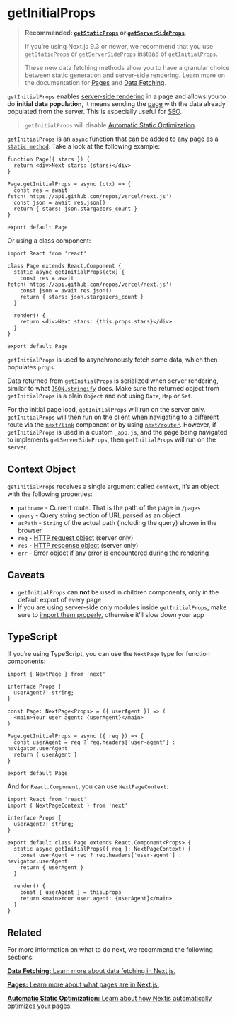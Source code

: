getInitialProps
===============

> **Recommended: [`getStaticProps`](/docs/basic-features/data-fetching.md#getstaticprops-static-generation) or [`getServerSideProps`](/docs/basic-features/data-fetching.md#getserversideprops-server-side-rendering)**.
>
> If you’re using Next.js 9.3 or newer, we recommend that you use `getStaticProps` or `getServerSideProps` instead of `getInitialProps`.
>
> These new data fetching methods allow you to have a granular choice between static generation and server-side rendering. Learn more on the documentation for [Pages](/docs/basic-features/pages.md) and [Data Fetching](/docs/basic-features/data-fetching.md).

`getInitialProps` enables [server-side rendering](/docs/basic-features/pages.md#server-side-rendering) in a page and allows you to do **initial data population**, it means sending the [page](/docs/basic-features/pages.md) with the data already populated from the server. This is especially useful for [SEO](https://en.wikipedia.org/wiki/Search_engine_optimization).

> `getInitialProps` will disable [Automatic Static Optimization](/docs/advanced-features/automatic-static-optimization.md).

`getInitialProps` is an [`async`](https://vercel.com/blog/async-and-await) function that can be added to any page as a [`static method`](https://javascript.info/static-properties-methods). Take a look at the following example:

    function Page({ stars }) {
      return <div>Next stars: {stars}</div>
    }

    Page.getInitialProps = async (ctx) => {
      const res = await fetch('https://api.github.com/repos/vercel/next.js')
      const json = await res.json()
      return { stars: json.stargazers_count }
    }

    export default Page

Or using a class component:

    import React from 'react'

    class Page extends React.Component {
      static async getInitialProps(ctx) {
        const res = await fetch('https://api.github.com/repos/vercel/next.js')
        const json = await res.json()
        return { stars: json.stargazers_count }
      }

      render() {
        return <div>Next stars: {this.props.stars}</div>
      }
    }

    export default Page

`getInitialProps` is used to asynchronously fetch some data, which then populates `props`.

Data returned from `getInitialProps` is serialized when server rendering, similar to what [`JSON.stringify`](https://developer.mozilla.org/en-US/docs/Web/JavaScript/Reference/Global_Objects/JSON/stringify) does. Make sure the returned object from `getInitialProps` is a plain `Object` and not using `Date`, `Map` or `Set`.

For the initial page load, `getInitialProps` will run on the server only. `getInitialProps` will then run on the client when navigating to a different route via the [`next/link`](/docs/api-reference/next/link.md) component or by using [`next/router`](/docs/api-reference/next/router.md). However, if `getInitialProps` is used in a custom `_app.js`, and the page being navigated to implements `getServerSideProps`, then `getInitialProps` will run on the server.

Context Object
--------------

`getInitialProps` receives a single argument called `context`, it’s an object with the following properties:

-   `pathname` - Current route. That is the path of the page in `/pages`
-   `query` - Query string section of URL parsed as an object
-   `asPath` - `String` of the actual path (including the query) shown in the browser
-   `req` - [HTTP request object](https://nodejs.org/api/http.html#http_class_http_incomingmessage "Class: http.IncomingMessage HTTP | Node.js v14.8.0 Documentation") (server only)
-   `res` - [HTTP response object](https://nodejs.org/api/http.html#http_class_http_serverresponse "Class: http.ServerResponse HTTP | Node.js v14.8.0 Documentation") (server only)
-   `err` - Error object if any error is encountered during the rendering

Caveats
-------

-   `getInitialProps` can **not** be used in children components, only in the default export of every page
-   If you are using server-side only modules inside `getInitialProps`, make sure to [import them properly](https://arunoda.me/blog/ssr-and-server-only-modules), otherwise it’ll slow down your app

TypeScript
----------

If you’re using TypeScript, you can use the `NextPage` type for function components:

    import { NextPage } from 'next'

    interface Props {
      userAgent?: string;
    }

    const Page: NextPage<Props> = ({ userAgent }) => (
      <main>Your user agent: {userAgent}</main>
    )

    Page.getInitialProps = async ({ req }) => {
      const userAgent = req ? req.headers['user-agent'] : navigator.userAgent
      return { userAgent }
    }

    export default Page

And for `React.Component`, you can use `NextPageContext`:

    import React from 'react'
    import { NextPageContext } from 'next'

    interface Props {
      userAgent?: string;
    }

    export default class Page extends React.Component<Props> {
      static async getInitialProps({ req }: NextPageContext) {
        const userAgent = req ? req.headers['user-agent'] : navigator.userAgent
        return { userAgent }
      }

      render() {
        const { userAgent } = this.props
        return <main>Your user agent: {userAgent}</main>
      }
    }

Related
-------

For more information on what to do next, we recommend the following sections:

[**Data Fetching:** <span class="small">Learn more about data fetching in Next.js.</span>](/docs/basic-features/data-fetching.md)

[**Pages:** <span class="small">Learn more about what pages are in Next.js.</span>](/docs/basic-features/pages.md)

[**Automatic Static Optimization:** <span class="small">Learn about how Nextjs automatically optimizes your pages.</span>](/docs/advanced-features/automatic-static-optimization.md)
